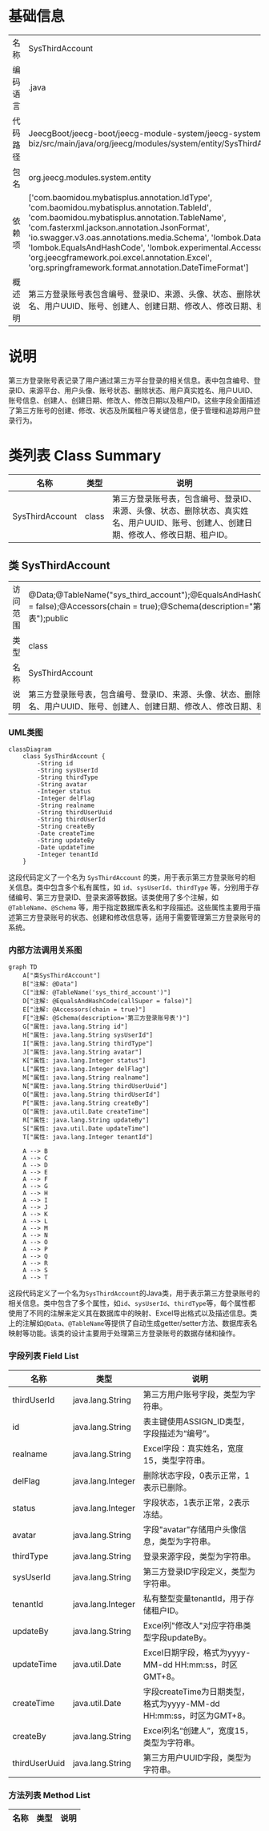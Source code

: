 # 基础信息

|      |      |
|------|------|
| 名称 | SysThirdAccount |
| 编码语言 | .java |
| 代码路径 | JeecgBoot/jeecg-boot/jeecg-module-system/jeecg-system-biz/src/main/java/org/jeecg/modules/system/entity/SysThirdAccount.java |
| 包名 | org.jeecg.modules.system.entity |
| 依赖项 | ['com.baomidou.mybatisplus.annotation.IdType', 'com.baomidou.mybatisplus.annotation.TableId', 'com.baomidou.mybatisplus.annotation.TableName', 'com.fasterxml.jackson.annotation.JsonFormat', 'io.swagger.v3.oas.annotations.media.Schema', 'lombok.Data', 'lombok.EqualsAndHashCode', 'lombok.experimental.Accessors', 'org.jeecgframework.poi.excel.annotation.Excel', 'org.springframework.format.annotation.DateTimeFormat'] |
| 概述说明 | 第三方登录账号表包含编号、登录ID、来源、头像、状态、删除状态、真实姓名、用户UUID、账号、创建人、创建日期、修改人、修改日期、租户ID。 |

# 说明

第三方登录账号表记录了用户通过第三方平台登录的相关信息。表中包含编号、登录ID、来源平台、用户头像、账号状态、删除状态、用户真实姓名、用户UUID、账号信息、创建人、创建日期、修改人、修改日期以及租户ID。这些字段全面描述了第三方账号的创建、修改、状态及所属租户等关键信息，便于管理和追踪用户登录行为。

# 类列表 Class Summary

| 名称   | 类型  | 说明 |
|-------|------|-------------|
| SysThirdAccount | class | 第三方登录账号表，包含编号、登录ID、来源、头像、状态、删除状态、真实姓名、用户UUID、账号、创建人、创建日期、修改人、修改日期、租户ID。 |



## 类 SysThirdAccount

|      |      |
|------|------|
| 访问范围 | @Data;@TableName("sys_third_account");@EqualsAndHashCode(callSuper = false);@Accessors(chain = true);@Schema(description="第三方登录账号表");public |
| 类型 | class |
| 名称 | SysThirdAccount |
| 说明 | 第三方登录账号表，包含编号、登录ID、来源、头像、状态、删除状态、真实姓名、用户UUID、账号、创建人、创建日期、修改人、修改日期、租户ID。 |


### UML类图

```mermaid
classDiagram
    class SysThirdAccount {
        -String id
        -String sysUserId
        -String thirdType
        -String avatar
        -Integer status
        -Integer delFlag
        -String realname
        -String thirdUserUuid
        -String thirdUserId
        -String createBy
        -Date createTime
        -String updateBy
        -Date updateTime
        -Integer tenantId
    }
```

这段代码定义了一个名为 `SysThirdAccount` 的类，用于表示第三方登录账号的相关信息。类中包含多个私有属性，如 `id`、`sysUserId`、`thirdType` 等，分别用于存储编号、第三方登录ID、登录来源等数据。该类使用了多个注解，如 `@TableName`、`@Schema` 等，用于指定数据库表名和字段描述。这些属性主要用于描述第三方登录账号的状态、创建和修改信息等，适用于需要管理第三方登录账号的系统。


### 内部方法调用关系图

```mermaid
graph TD
    A["类SysThirdAccount"]
    B["注解: @Data"]
    C["注解: @TableName('sys_third_account')"]
    D["注解: @EqualsAndHashCode(callSuper = false)"]
    E["注解: @Accessors(chain = true)"]
    F["注解: @Schema(description='第三方登录账号表')"]
    G["属性: java.lang.String id"]
    H["属性: java.lang.String sysUserId"]
    I["属性: java.lang.String thirdType"]
    J["属性: java.lang.String avatar"]
    K["属性: java.lang.Integer status"]
    L["属性: java.lang.Integer delFlag"]
    M["属性: java.lang.String realname"]
    N["属性: java.lang.String thirdUserUuid"]
    O["属性: java.lang.String thirdUserId"]
    P["属性: java.lang.String createBy"]
    Q["属性: java.util.Date createTime"]
    R["属性: java.lang.String updateBy"]
    S["属性: java.util.Date updateTime"]
    T["属性: java.lang.Integer tenantId"]

    A --> B
    A --> C
    A --> D
    A --> E
    A --> F
    A --> G
    A --> H
    A --> I
    A --> J
    A --> K
    A --> L
    A --> M
    A --> N
    A --> O
    A --> P
    A --> Q
    A --> R
    A --> S
    A --> T
```

这段代码定义了一个名为`SysThirdAccount`的Java类，用于表示第三方登录账号的相关信息。类中包含了多个属性，如`id`、`sysUserId`、`thirdType`等，每个属性都使用了不同的注解来定义其在数据库中的映射、Excel导出格式以及描述信息。类上的注解如`@Data`、`@TableName`等提供了自动生成getter/setter方法、数据库表名映射等功能。该类的设计主要用于处理第三方登录账号的数据存储和操作。

### 字段列表 Field List

| 名称  | 类型  | 说明 |
|-------|-------|------|
| thirdUserId | java.lang.String | 第三方用户账号字段，类型为字符串。 |
| id | java.lang.String | 表主键使用ASSIGN_ID类型，字段描述为“编号”。 |
| realname | java.lang.String | Excel字段：真实姓名，宽度15，类型字符串。 |
| delFlag | java.lang.Integer | 删除状态字段，0表示正常，1表示已删除。 |
| status | java.lang.Integer | 字段状态，1表示正常，2表示冻结。 |
| avatar | java.lang.String | 字段"avatar"存储用户头像信息，类型为字符串。 |
| thirdType | java.lang.String | 登录来源字段，类型为字符串。 |
| sysUserId | java.lang.String | 第三方登录ID字段定义，类型为字符串。 |
| tenantId | java.lang.Integer | 私有整型变量tenantId，用于存储租户ID。 |
| updateBy | java.lang.String | Excel列"修改人"对应字符串类型字段updateBy。 |
| updateTime | java.util.Date | Excel日期字段，格式为yyyy-MM-dd HH:mm:ss，时区GMT+8。 |
| createTime | java.util.Date | 字段createTime为日期类型，格式为yyyy-MM-dd HH:mm:ss，时区为GMT+8。 |
| createBy | java.lang.String | Excel列名“创建人”，宽度15，类型为字符串。 |
| thirdUserUuid | java.lang.String | 第三方用户UUID字段，类型为字符串。 |

### 方法列表 Method List

| 名称  | 类型  | 说明 |
|-------|-------|------|




